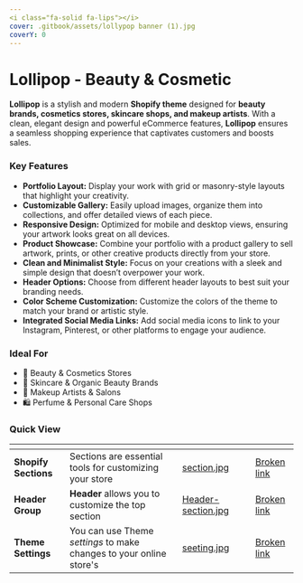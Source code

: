 ```yaml
---
<i class="fa-solid fa-lips"></i>
cover: .gitbook/assets/lollypop banner (1).jpg
coverY: 0
---
```


# Lollipop - Beauty & Cosmetic

**Lollipop** is a stylish and modern **Shopify theme** designed for **beauty brands, cosmetics stores, skincare shops, and makeup artists**. With a clean, elegant design and powerful eCommerce features, **Lollipop** ensures a seamless shopping experience that captivates customers and boosts sales.

### **Key Features**

* **Portfolio Layout:** Display your work with grid or masonry-style layouts that highlight your creativity.
* **Customizable Gallery:** Easily upload images, organize them into collections, and offer detailed views of each piece.
* **Responsive Design:** Optimized for mobile and desktop views, ensuring your artwork looks great on all devices.
* **Product Showcase:** Combine your portfolio with a product gallery to sell artwork, prints, or other creative products directly from your store.
* **Clean and Minimalist Style:** Focus on your creations with a sleek and simple design that doesn’t overpower your work.
* **Header Options:** Choose from different header layouts to best suit your branding needs.
* **Color Scheme Customization:** Customize the colors of the theme to match your brand or artistic style.
* **Integrated Social Media Links:** Add social media icons to link to your Instagram, Pinterest, or other platforms to engage your audience.

### **Ideal For**

* 💅 Beauty & Cosmetics Stores
* 🌿 Skincare & Organic Beauty Brands
* 💄 Makeup Artists & Salons
* 🛍️ Perfume & Personal Care Shops

### Quick View

<table data-view="cards"><thead><tr><th></th><th></th><th data-hidden data-card-cover data-type="files"></th><th data-hidden></th><th data-hidden data-card-target data-type="content-ref"></th></tr></thead><tbody><tr><td><strong>Shopify Sections</strong></td><td>Sections are essential tools for customizing your store</td><td><a href=".gitbook/assets/section.jpg">section.jpg</a></td><td></td><td><a href="broken-reference">Broken link</a></td></tr><tr><td><strong>Header Group</strong></td><td><strong>Header</strong> allows you to customize the top section</td><td><a href=".gitbook/assets/Header-section.jpg">Header-section.jpg</a></td><td></td><td><a href="broken-reference">Broken link</a></td></tr><tr><td><strong>Theme Settings</strong></td><td>You can use Theme <em>settings</em> to make changes to your online store's</td><td><a href=".gitbook/assets/seeting.jpg">seeting.jpg</a></td><td></td><td><a href="broken-reference">Broken link</a></td></tr></tbody></table>

